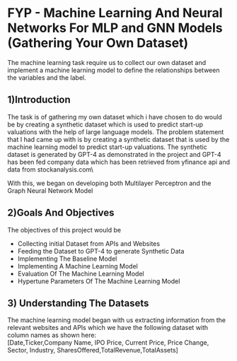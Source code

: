 # FYP - Machine Learning And Neural Networks For MLP and GNN Models (Gathering Your Own Dataset)

The machine learning task require us to collect our own dataset and implement a machine learning model to define the relationships between the variables and the label.
## 1)Introduction

The task is of gathering my own dataset which i have chosen to do would be by creating a synthetic dataset which is used to predict start-up valuations with the help of large language models. The problem statement that I had came up with is by creating 
a synthetic dataset that is used by the machine learning model to predict start-up valuations. The synthetic dataset is generated by GPT-4 as demonstrated in the project and GPT-4 has been fed company data which has been retrieved from yfinance api and data from stockanalysis.com\\

With this, we began on developing both Multilayer Perceptron and the Graph Neural Network Model

## 2)Goals And Objectives
The objectives of this project would be 
- Collecting initial Dataset from APIs and Websites
- Feeding the Dataset to GPT-4 to generate Synthetic Data
- Implementing The Baseline Model
- Implementing A Machine Learning Model
- Evaluation Of The Machine Learning Model
- Hypertune Parameters Of The Machine Learning Model

## 3) Understanding The Datasets
The machine learning model began with us extracting information from the relevant websites and APIs which we have the following dataset with column names as shown here: \
[Date,Ticker,Company Name, IPO Price, Current Price, Price Change, Sector, Industry, SharesOffered,TotalRevenue,TotalAssets]
